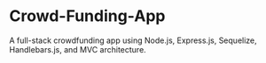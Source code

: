 # Crowd-Funding-App
A full-stack crowdfunding app using Node.js, Express.js, Sequelize, Handlebars.js, and MVC architecture.
